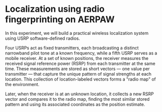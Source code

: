 # Localization using radio fingerprinting on AERPAW

In this experiment, we will build a practical wireless localization system using USRP software-defined radios. 

Four USRPs act as fixed transmitters, each broadcasting a distinct narrowband pilot tone at a known frequency, while a fifth USRP serves as a mobile receiver. At a set of known positions, the receiver measures the received signal reference power (RSRP) from each transmitter at the same time. These measurements are stored as short vectors — one value per transmitter — that capture the unique pattern of signal strengths at each location. This collection of location-labeled vectors forms a "radio map" of the environment. 

Later, when the receiver is at an unknown location, it collects a new RSRP vector and compares it to the radio map, finding the most similar stored pattern and using its associated coordinates as the position estimate.

